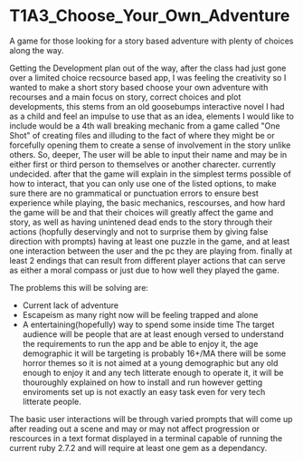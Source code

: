 # T1A3_Choose_Your_Own_Adventure

A game for those looking for a story based adventure with plenty of choices along the way.

Getting the Development plan out of the way, after the class had just gone over a limited choice recsource based app, I was feeling the creativity so I wanted to make a short story based choose your own adventure with recourses and a main focus on story, correct choices and plot developments, this stems from an old goosebumps interactive novel I had as a child and feel an impulse to use that as an idea, elements I would like to include would be a 4th wall breaking mechanic from a game called "One Shot" of creating files and illuding to the fact of where they might be or forcefully opening them to create a sense of involvement in the story unlike others.
So, deeper, The user will be able to input their name and may be in either first or third person to themselves or another charecter. currently undecided.
after that the game will explain in the simplest terms possible of how to interact, that you can only use one of the listed options, to make sure there are no
grammatical or punctuation errors to ensure best experience while playing, the basic mechanics, rescourses, and how hard the game will be and that their choices will greatly
affect the game and story, as well as having unintened dead ends to the story through their actions (hopfully deservingly and not to surprise them by giving false direction with prompts)
having at least one puzzle in the game, and at least one interaction between the user and the pc they are playing from. finally at least 2 endings that can result from different player actions that can serve as either a moral compass or just due to how well they played the game.

The problems this will be solving are:

- Current lack of adventure
- Escapeism as many right now will be feeling trapped and alone
- A entertaining(hopefully) way to spend some inside time
  The target audience will be people that are at least enough versed to understand the requirements to run the app and be able to enjoy it,
  the age demographic it will be targeting is probably 16+/MA there will be some horror themes so it is not aimed at a young demographic but
  any old enough to enjoy it and any tech litterate enough to operate it, it will be thouroughly explained on how to install and run however getting
  enviroments set up is not exactly an easy task even for very tech litterate people.

The basic user interactions will be through varied prompts that will come up after reading out a scene and may or may not affect progression or rescources
in a text format displayed in a terminal capable of running the current ruby 2.7.2 and will require at least one gem as a dependancy.
